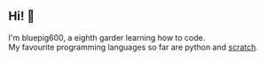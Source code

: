 ## Hi! 👋
I'm bluepig600, a eighth garder learning how to code.  
My favourite programming languages so far are python and [scratch](https://scratch.mit.edu/users/bluepig600/).
